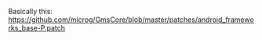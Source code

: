 Basically this: https://github.com/microg/GmsCore/blob/master/patches/android_frameworks_base-P.patch
